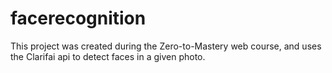 # facerecognition

This project was created during the Zero-to-Mastery web course, and uses the Clarifai api to detect faces in a given photo. 
